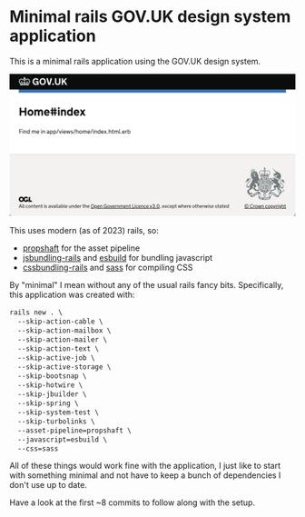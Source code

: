 # Minimal rails GOV.UK design system application

This is a minimal rails application using the GOV.UK design system.

![Screenshot of the running application. A GOV.UK page with heading Home#index and a paragraph saying Find me in app/views/home/index.html.erb The footer shows the royal arms and states that content is available under the Open Government Licence](docs/images/running-application-screenshot.png)

This uses modern (as of 2023) rails, so:

- [propshaft](https://github.com/rails/propshaft) for the asset pipeline
- [jsbundling-rails](https://github.com/rails/jsbundling-rails) and [esbuild](https://esbuild.github.io/) for bundling javascript
- [cssbundling-rails](https://github.com/rails/cssbundling-rails) and [sass](https://www.npmjs.com/package/sass) for compiling CSS

By "minimal" I mean without any of the usual rails fancy bits. Specifically, this application was created with:

```
rails new . \
  --skip-action-cable \
  --skip-action-mailbox \
  --skip-action-mailer \
  --skip-action-text \
  --skip-active-job \
  --skip-active-storage \
  --skip-bootsnap \
  --skip-hotwire \
  --skip-jbuilder \
  --skip-spring \
  --skip-system-test \
  --skip-turbolinks \
  --asset-pipeline=propshaft \
  --javascript=esbuild \
  --css=sass
```

All of these things would work fine with the application, I just like to start with something minimal and not have to keep a bunch of dependencies I don't use up to date.

Have a look at the first ~8 commits to follow along with the setup.
